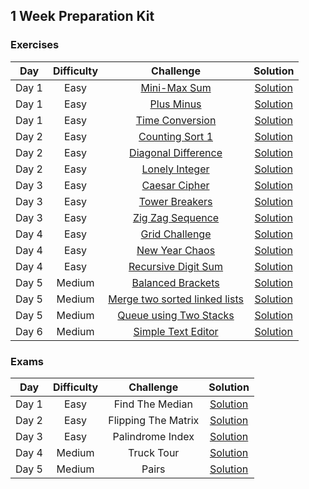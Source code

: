 ## 1 Week Preparation Kit

### Exercises
| Day | Difficulty | Challenge | Solution |
|:---:|:---:|:---:|:---:|
Day 1 | <!--01.--> Easy | [Mini-Max Sum](https://www.hackerrank.com/challenges/one-week-preparation-kit-mini-max-sum/problem) | [Solution](./day_a/min_max_sum/Solution.java)
Day 1 | <!--01.--> Easy | [Plus Minus](https://www.hackerrank.com/challenges/one-week-preparation-kit-plus-minus/problem) | [Solution](./day_a/plus_minus/Solution.java)
Day 1 | <!--01.--> Easy | [Time Conversion](https://www.hackerrank.com/challenges/one-week-preparation-kit-time-conversion/problem) | [Solution](./day_a/time_conversion/Solution.java)
Day 2 | <!--01.--> Easy | [Counting Sort 1](https://www.hackerrank.com/challenges/one-week-preparation-kit-countingsort1/problem) | [Solution](./day_b/counting_sort_a/Solution.java)
Day 2 | <!--01.--> Easy | [Diagonal Difference](https://www.hackerrank.com/challenges/one-week-preparation-kit-diagonal-difference/problem) | [Solution](./day_b/diagonal_difference/Solution.java)
Day 2 | <!--01.--> Easy | [Lonely Integer](https://www.hackerrank.com/challenges/one-week-preparation-kit-lonely-integer/problem) | [Solution](./day_b/lonely_integer/Solution.java)
Day 3 | <!--01.--> Easy | [Caesar Cipher](https://www.hackerrank.com/challenges/one-week-preparation-kit-caesar-cipher-1/problem) | [Solution](./day_c/caesar_cipher/Solution.java)
Day 3 | <!--01.--> Easy | [Tower Breakers](https://www.hackerrank.com/challenges/one-week-preparation-kit-tower-breakers-1/problem) | [Solution](./day_c/tower_breakers/Solution.java)
Day 3 | <!--01.--> Easy | [Zig Zag Sequence](https://www.hackerrank.com/challenges/one-week-preparation-kit-zig-zag-sequence/problem) | [Solution](./day_c/zig_zag_sequence/Solution.java)
Day 4 | <!--01.--> Easy | [Grid Challenge](https://www.hackerrank.com/challenges/one-week-preparation-kit-grid-challenge/problem) | [Solution](./day_d/grid_challenge/Solution.java)
Day 4 | <!--01.--> Easy | [New Year Chaos](https://www.hackerrank.com/challenges/one-week-preparation-kit-new-year-chaos/problem) | [Solution](./day_d/new_year_chaos/Solution.java)
Day 4 | <!--01.--> Easy | [Recursive Digit Sum](https://www.hackerrank.com/challenges/one-week-preparation-kit-recursive-digit-sum/problem) | [Solution](./day_d/recursive_digit_sum/Solution.java)
Day 5 | <!--01.--> Medium | [Balanced Brackets](https://www.hackerrank.com/challenges/one-week-preparation-kit-balanced-brackets/problem) | [Solution](./day_e/balanced_brackets/Solution.java)
Day 5 | <!--01.--> Medium | [Merge two sorted linked lists](https://www.hackerrank.com/challenges/one-week-preparation-kit-merge-two-sorted-linked-lists/problem) | [Solution](./day_e/merge_two_sorted_linked_lists/Solution.java)
Day 5 | <!--01.--> Medium | [Queue using Two Stacks](https://www.hackerrank.com/challenges/one-week-preparation-kit-queue-using-two-stacks/problem) | [Solution](./day_e/queue_using_two_stacks/Solution.java)
Day 6 | <!--01.--> Medium | [Simple Text Editor](https://www.hackerrank.com/challenges/one-week-preparation-kit-simple-text-editor/problem) | [Solution](./day_f/simple_text_editor/Solution.java)

### Exams
| Day | Difficulty | Challenge | Solution |
|:---:|:---:|:---:|:---:|
Day 1 | <!--99.--> Easy | Find The Median | [Solution](./day_a/find_the_median/Solution.java)
Day 2 | <!--99.--> Easy | Flipping The Matrix | [Solution](./day_b/flipping_the_matrix/Solution.java)
Day 3 | <!--99.--> Easy | Palindrome Index | [Solution](./day_c/palindrome_index/Solution.java)
Day 4 | <!--99.--> Medium | Truck Tour | [Solution](./day_d/truck_tour/Solution.java)
Day 5 | <!--99.--> Medium | Pairs | [Solution](./day_e/pairs/Solution.java)